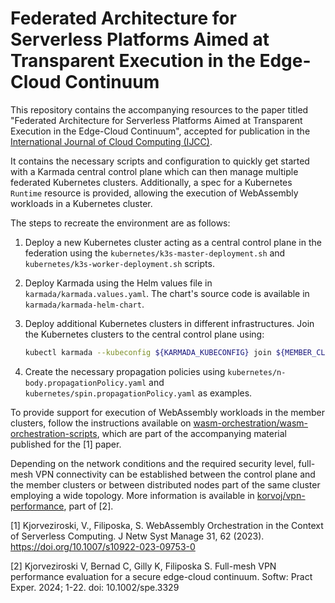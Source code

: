 # Federated Architecture for Serverless Platforms Aimed at Transparent Execution in the Edge-Cloud Continuum

This repository contains the accompanying resources to the paper titled "Federated Architecture for Serverless Platforms Aimed at Transparent Execution in the Edge-Cloud Continuum", accepted for publication in the [International Journal of Cloud Computing (IJCC)](https://www.inderscience.com/jhome.php?jcode=ijcc).

It contains the necessary scripts and configuration to quickly get started with a Karmada central control plane which can then manage multiple federated Kubernetes clusters. Additionally, a spec for a Kubernetes `Runtime` resource is provided, allowing the execution of WebAssembly workloads in a Kubernetes cluster.

The steps to recreate the environment are as follows:

1. Deploy a new Kubernetes cluster acting as a central control plane in the federation using the `kubernetes/k3s-master-deployment.sh` and `kubernetes/k3s-worker-deployment.sh` scripts.
2. Deploy Karmada using the Helm values file in `karmada/karmada.values.yaml`. The chart's source code is available in `karmada/karmada-helm-chart`.
3. Deploy additional Kubernetes clusters in different infrastructures. Join the Kubernetes clusters to the central control plane using:

    ```bash
    kubectl karmada --kubeconfig ${KARMADA_KUBECONFIG} join ${MEMBER_CLUSTER_NAME} --cluster-kubeconfig=${MEMBER_CLUSTER_KUBECONFIG}
    ```

4. Create the necessary propagation policies using `kubernetes/n-body.propagationPolicy.yaml` and `kubernetes/spin.propagationPolicy.yaml` as examples.

To provide support for execution of WebAssembly workloads in the member clusters, follow the instructions available on [wasm-orchestration/wasm-orchestration-scripts](https://github.com/wasm-orchestration/wasm-orchestration-scripts), which are part of the accompanying material published for the [1] paper.

Depending on the network conditions and the required security level, full-mesh VPN connectivity can be established between the control plane and the member clusters or between distributed nodes part of the same cluster employing a wide topology. More information is available in [korvoj/vpn-performance](https://github.com/korvoj/vpn-performance), part of [2].

[1] Kjorveziroski, V., Filiposka, S. WebAssembly Orchestration in the Context of Serverless Computing. J Netw Syst Manage 31, 62 (2023). https://doi.org/10.1007/s10922-023-09753-0

[2] Kjorveziroski V, Bernad C, Gilly K, Filiposka S. Full-mesh VPN performance evaluation for a secure edge-cloud continuum. Softw: Pract Exper. 2024; 1-22. doi: 10.1002/spe.3329